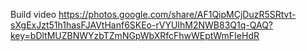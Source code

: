 Build video
https://photos.google.com/share/AF1QipMCjDuzR5SRtvt-sXgExJzt51h1hasFJAVtHanf6SKEo-rVYUIhM2NWB83Q1q-QAQ?key=bDltMUZBNWYzbTZmNGpWbXRfcFhwWEptWmFIeHdR
